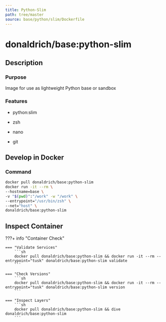 ```yaml
---
title: Python-Slim
path: tree/master
source: base/python/slim/Dockerfile
---
```


# donaldrich/base:python-slim

## Description

### Purpose

Image for use as lightweight Python base or sandbox

### Features

* python:slim

* zsh

* nano

* git

## Develop in Docker

### Command

```sh
docker pull donaldrich/base:python-slim
docker run -it --rm \
--hostname=base \
-v "$(pwd)":"/work" -w "/work" \
--entrypoint="/usr/bin/zsh" \
--net="host" \
donaldrich/base:python-slim
```

## Inspect Container

???+ info "Container Check"

    === "Validate Services"
        ```sh
        docker pull donaldrich/base:python-slim && docker run -it --rm --entrypoint="tusk" donaldrich/base:python-slim validate
        ```

    === "Check Versions"
        ```sh
        docker pull donaldrich/base:python-slim && docker run -it --rm --entrypoint="tusk" donaldrich/base:python-slim version
        ```

    === "Inspect Layers"
        ```sh
        docker pull donaldrich/base:python-slim && dive donaldrich/base:python-slim
        ```